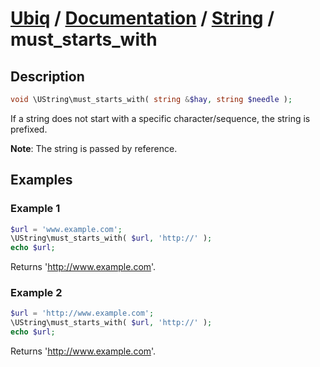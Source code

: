 [Ubiq](https://github.com/Pixel418/Ubiq#readme) / [Documentation](../index.md#readme) / [String](../index.md#string) / must_starts_with
======


Description
-------- 

```php
void \UString\must_starts_with( string &$hay, string $needle );
```

If a string does not start with a specific character/sequence, the string is prefixed.

**Note**: The string is passed by reference.



Examples
--------

### Example 1

```php
$url = 'www.example.com';
\UString\must_starts_with( $url, 'http://' );
echo $url;
```
Returns 'http://www.example.com'.

### Example 2

```php
$url = 'http://www.example.com';
\UString\must_starts_with( $url, 'http://' );
echo $url;
```
Returns 'http://www.example.com'.
